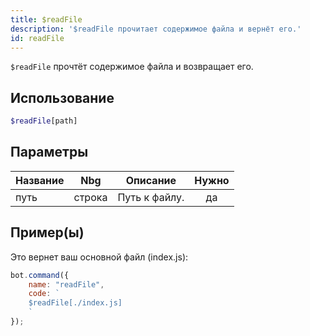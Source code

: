 ```yaml
---
title: $readFile
description: '$readFile прочитает содержимое файла и вернёт его.'
id: readFile
---
```


`$readFile` прочтёт содержимое файла и возвращает его.

## Использование

```php
$readFile[path]
```

## Параметры

| Название | Nbg    | Описание      | Нужно |
| -------- | ------ | ------------- |:-----:|
| путь     | строка | Путь к файлу. |  да   |

## Пример(ы)

Это вернет ваш основной файл (index.js):

```javascript
bot.command({
    name: "readFile",
    code: `
    $readFile[./index.js]
    `
});
```
